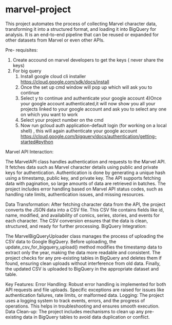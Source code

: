 # marvel-project
This project automates the process of collecting Marvel character data, transforming it into a structured format, and loading it into BigQuery for analysis. It is an end-to-end pipeline that can be reused or expanded for other datasets from Marvel or even other APIs.

Pre- requisites:
1) Create accound on marvel developers to get the keys ( never share the keys)
2) For big query 
    1) Install google cloud cli installer https://cloud.google.com/sdk/docs/install
    2) Once the set up cmd window will pop up which will ask you to continue
    3) Select y to continue and authenticate your google account
    4)Once your google account authenticated,it will now show
     you all your projects linked to your google account and ask you to select any one on which you want to work
    5) Select your project number on the cmd 
    6) Now run gcloud auth application-default login (for working on a local shell) , this will again authenticate your google account https://cloud.google.com/bigquery/docs/authentication/getting-started#python
     
 
Marvel API Interaction:

The MarvelAPI class handles authentication and requests to the Marvel API. It fetches data such as Marvel character details using public and private keys for authentication.
Authentication is done by generating a unique hash using a timestamp, public key, and private key.
The API supports fetching data with pagination, so large amounts of data are retrieved in batches.
The project includes error handling based on Marvel API status codes, such as handling rate limits, authentication issues, and missing resources.


Data Transformation:
After fetching character data from the API, the project converts the JSON data into a CSV file. This CSV file contains fields like id, name, modified, and availability of comics, series, stories, and events for each character.
The CSV conversion ensures that the data is clean, structured, and ready for further processing.
BigQuery Integration:

The MarvelBigQueryUploader class manages the process of uploading the CSV data to Google BigQuery.
Before uploading, the update_csv_for_bigquery_upload() method modifies the timestamp data to extract only the year, making the data more readable and consistent.
The project checks for any pre-existing tables in BigQuery and deletes them if found, ensuring clean uploads without interference from old data.
Finally, the updated CSV is uploaded to BigQuery in the appropriate dataset and table.



Key Features:
Error Handling: Robust error handling is implemented for both API requests and file uploads. Specific exceptions are raised for issues like authentication failures, rate limits, or malformed data.
Logging: The project uses a logging system to track events, errors, and the progress of operations. This helps in troubleshooting and ensures smooth execution.
Data Clean-up: The project includes mechanisms to clean up any pre-existing data in BigQuery tables to avoid data duplication or conflict.
